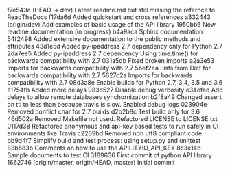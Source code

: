 f7e543e (HEAD -> dev) Latest readme.md but still missing the refernce to ReadTheDocs
f17da6d Added quickstart and cross references
a332443 (origin/dev) Add examples of basic usage of the API library
1950bb6 New readme documentation (in progress)
b4a9aca Sphinx documentation
54f2498 Added extensive documentation to the public methods and attributes
43d1e5d Added py-ipaddress 2.7 dependency only for Python 2.7
2da7ee5 Added py-ipaddress 2.7 dependency Using time.time() for backwards compatibility with 2.7
031a5db Fixed broken imports
a2a3e53 Imports for backwards compatibility with 2.7
5bef2ea Lists from Dict for backwards compatibility with 2.7
5627c2a Imports for backwards compatibility with 2.7
08d3a8e Enable builds for Python 2.7, 3.4, 3.5 and 3.6
e1754fb Added more delays
983d527 Disable debug verbosity
e34efad Add delays to allow remote databases synchornization
b2f8a49 Changed assert on ttl to less than because travis is slow. Enabled debug logs
023904e Removed conflict char for 2.7 builds
d2b2b8c Test build only for 3.6
46d502a Removed Makefile not used. Refactored LICENSE to LICENSE.txt
0117d38 Refactored anonymous and api-key based tests to run safely in CI environments like Travis
c2269bd Removed non utf8 compliant code
bb9d4f7 Simplify build and test process: using setup.py and unittest
83b583b Comments on how to use the APILITYIO_API_KEY
8c3e14b Sample documents to test CI
3189636 First commit of python API library
1662746 (origin/master, origin/HEAD, master) Initial commit

